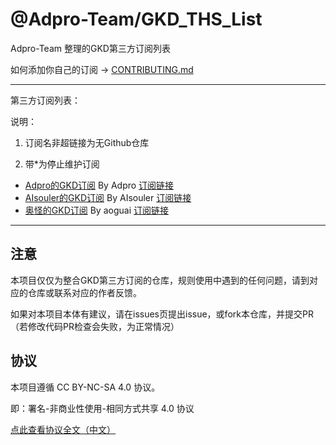 # @Adpro-Team/GKD_THS_List

Adpro-Team 整理的GKD第三方订阅列表

如何添加你自己的订阅 -> [CONTRIBUTING.md](./CONTRIBUTING.md)

---

第三方订阅列表：

说明：

1. 订阅名非超链接为无Github仓库

2. 带*为停止维护订阅

- [Adpro的GKD订阅](https://github.com/Adpro-Team/GKD_subscription/tree/main) By Adpro [订阅链接](https://raw.gitmirror.com/Adpro-Team/GKD_subscription/main/dist/Adpro_gkd.json5) - [AIsouler的GKD订阅](https://github.com/AIsouler/GKD_subscription/tree/main) By AIsouler [订阅链接](https://raw.gitmirror.com/AIsouler/GKD_subscription/main/dist/AIsouler_gkd.json5) - [奥怪的GKD订阅](https://github.com/aoguai/subscription/tree/custom) By aoguai [订阅链接](https://raw.githubusercontent.com/aoguai/subscription/custom/dist/aoguai_gkd.json5) 

---

## 注意

本项目仅仅为整合GKD第三方订阅的仓库，规则使用中遇到的任何问题，请到对应的仓库或联系对应的作者反馈。

如果对本项目本体有建议，请在issues页提出issue，或fork本仓库，并提交PR（若修改代码PR检查会失败，为正常情况）

## 协议

本项目遵循 CC BY-NC-SA 4.0 协议。

即：署名-非商业性使用-相同方式共享 4.0 协议

[点此查看协议全文（中文）](https://creativecommons.org/licenses/by-nc-sa/4.0/legalcode.zh-hans)
